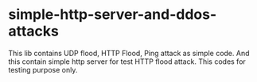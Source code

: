 # simple-http-server-and-ddos-attacks

This lib contains UDP flood, HTTP Flood, Ping attack as simple code. And this contain simple http server for test HTTP flood attack. This codes for testing purpose only.
